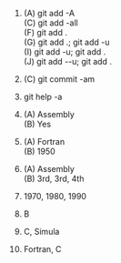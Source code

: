 1. (A) git add -A  
	(C) git add -all  
	(F) git add .  
	(G) git add .; git add -u  
	(I) git add -u; git add .  
	(J) git add --u; git add .  
	  
	    
2. (C) git commit -am  
  
3. git help -a  
  
4. (A) Assembly  
	(B) Yes  
    
5. (A) Fortran  
	(B) 1950  
	  
6. (A) Assembly  
	(B) 3rd, 3rd, 4th  
	  
7. 1970, 1980, 1990  
  
8. B

9. C, Simula  

10. Fortran, C  
